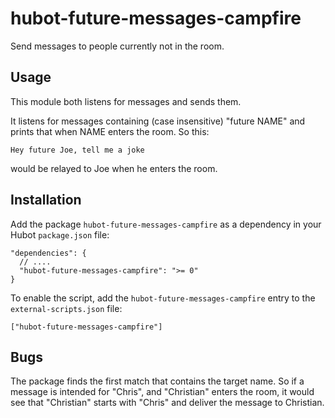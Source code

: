 # hubot-future-messages-campfire

Send messages to people currently not in the room.

## Usage

This module both listens for messages and sends them.

It listens for messages containing (case insensitive) "future NAME" and prints
that when NAME enters the room. So this:

    Hey future Joe, tell me a joke

would be relayed to Joe when he enters the room.

## Installation

Add the package `hubot-future-messages-campfire` as a dependency in your Hubot `package.json` file:

    "dependencies": {
      // ....
      "hubot-future-messages-campfire": ">= 0"
    }

To enable the script, add the `hubot-future-messages-campfire` entry to the
`external-scripts.json` file:

    ["hubot-future-messages-campfire"]

## Bugs

The package finds the first match that contains the target name. So if a message
is intended for "Chris", and "Christian" enters the room, it would see that
"Christian" starts with "Chris" and deliver the message to Christian.
